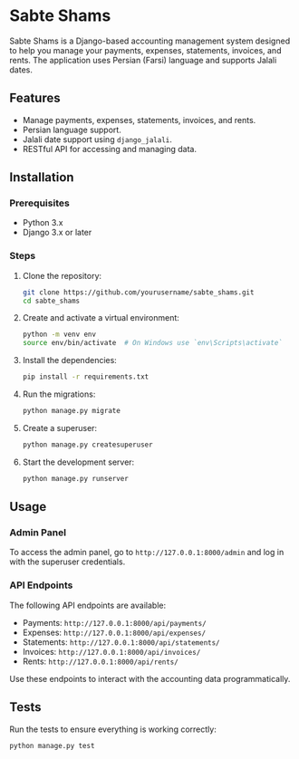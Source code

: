 # Sabte Shams

Sabte Shams is a Django-based accounting management system designed to help you manage your payments, expenses, statements, invoices, and rents. The application uses Persian (Farsi) language and supports Jalali dates.

## Features

- Manage payments, expenses, statements, invoices, and rents.
- Persian language support.
- Jalali date support using `django_jalali`.
- RESTful API for accessing and managing data.

## Installation

### Prerequisites

- Python 3.x
- Django 3.x or later

### Steps

1. Clone the repository:

    ```bash
    git clone https://github.com/yourusername/sabte_shams.git
    cd sabte_shams
    ```

2. Create and activate a virtual environment:

    ```bash
    python -m venv env
    source env/bin/activate  # On Windows use `env\Scripts\activate`
    ```

3. Install the dependencies:

    ```bash
    pip install -r requirements.txt
    ```

4. Run the migrations:

    ```bash
    python manage.py migrate
    ```

5. Create a superuser:

    ```bash
    python manage.py createsuperuser
    ```

6. Start the development server:

    ```bash
    python manage.py runserver
    ```

## Usage

### Admin Panel

To access the admin panel, go to `http://127.0.0.1:8000/admin` and log in with the superuser credentials.

### API Endpoints

The following API endpoints are available:

- Payments: `http://127.0.0.1:8000/api/payments/`
- Expenses: `http://127.0.0.1:8000/api/expenses/`
- Statements: `http://127.0.0.1:8000/api/statements/`
- Invoices: `http://127.0.0.1:8000/api/invoices/`
- Rents: `http://127.0.0.1:8000/api/rents/`

Use these endpoints to interact with the accounting data programmatically.

## Tests

Run the tests to ensure everything is working correctly:

```bash
python manage.py test
